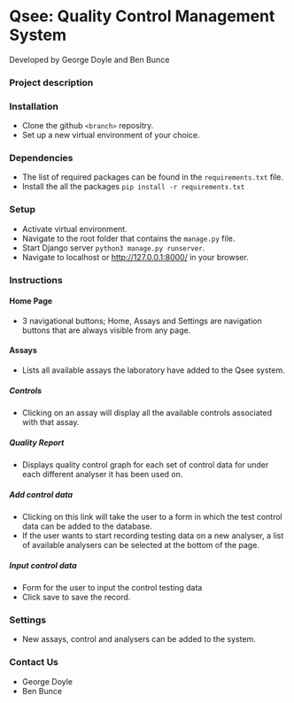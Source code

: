 # Qsee: Quality Control Management System
Developed by George Doyle and Ben Bunce

### Project description


### Installation
- Clone the github ```<branch>``` repositry.
- Set up a new virtual environment of your choice.

### Dependencies
- The list of required packages can be found in the ```requirements.txt``` file. 
- Install the all the packages ```pip install -r requirements.txt```

### Setup
- Activate virtual environment.
- Navigate to the root folder that contains the ```manage.py``` file.
- Start Django server ```python3 manage.py runserver```.
- Navigate to localhost or http://127.0.0.1:8000/ in your browser.

### Instructions
#### Home Page
- 3 navigational buttons; Home, Assays and Settings are navigation buttons that are always visible from any page.

#### Assays
- Lists all available assays the laboratory have added to the Qsee system.

##### Controls
- Clicking on an assay will display all the available controls associated with that assay.
##### Quality Report
- Displays quality control graph for each set of control data for under each different analyser it has been used on.
##### Add control data
- Clicking on this link will take the user to a form in which the test control data can be added to the database.
- If the user wants to start recording testing data on a new analyser, a list of available analysers can be selected at the bottom of the page.
##### Input control data
- Form for the user to input the control testing data
- Click save to save the record.

### Settings
- New assays, control and analysers can be added to the system.

### Contact Us
- George Doyle <email>
- Ben Bunce <email>

